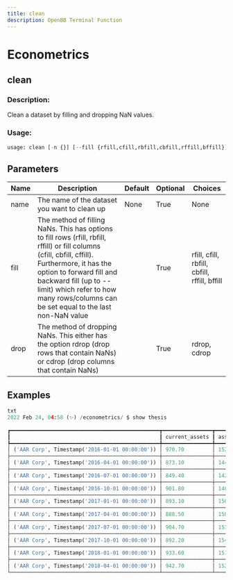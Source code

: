```yaml
---
title: clean
description: OpenBB Terminal Function
---
```


# Econometrics

## clean

### Description: 

Clean a dataset by filling and dropping NaN values.

### Usage: 
```python
usage: clean [-n {}] [--fill {rfill,cfill,rbfill,cbfill,rffill,bffill}] [-d {rdrop,cdrop}]
```

## Parameters

| Name | Description | Default | Optional | Choices |
| ---- | ----------- | ------- | -------- | ------- |
| name | The name of the dataset you want to clean up | None | True | None |
| fill | The method of filling NaNs. This has options to fill rows (rfill, rbfill, rffill) or fill columns (cfill, cbfill, cffill). Furthermore, it has the option to forward fill and backward fill (up to --limit) which refer to how many rows/columns can be set equal to the last non-NaN value |  | True | rfill, cfill, rbfill, cbfill, rffill, bffill |
| drop | The method of dropping NaNs. This either has the option rdrop (drop rows that contain NaNs) or cdrop (drop columns that contain NaNs) |  | True | rdrop, cdrop |


## Examples

```python
txt
2022 Feb 24, 04:58 (✨) /econometrics/ $ show thesis
                                                                                thesis
┏━━━━━━━━━━━━━━━━━━━━━━━━━━━━━━━━━━━━━━━━━━━━━━━━┳━━━━━━━━━━━━━━━━┳━━━━━━━━━┳━━━━━━━━┳━━━━━━━━━━━┳━━━━━━━━┳━━━━━━━━━━━━━━━━━━━━━┳━━━━━━━━━┳━━━━━━━━┳━━━━━━━━━━━━━━━━━━┓
┃                                                ┃ current_assets ┃ assets  ┃ debt   ┃ depr_amor ┃ income ┃ current_liabilities ┃ revenue ┃ equity ┃ interest_expense ┃
┡━━━━━━━━━━━━━━━━━━━━━━━━━━━━━━━━━━━━━━━━━━━━━━━━╇━━━━━━━━━━━━━━━━╇━━━━━━━━━╇━━━━━━━━╇━━━━━━━━━━━╇━━━━━━━━╇━━━━━━━━━━━━━━━━━━━━━╇━━━━━━━━━╇━━━━━━━━╇━━━━━━━━━━━━━━━━━━┩
│ ('AAR Corp', Timestamp('2016-01-01 00:00:00')) │ 970.70         │ 1522.00 │ 160.00 │ 18.50     │ 9.90   │ 359.70              │ 412.10  │ 858.30 │ 1.70             │
├────────────────────────────────────────────────┼────────────────┼─────────┼────────┼───────────┼────────┼─────────────────────┼─────────┼────────┼──────────────────┤
│ ('AAR Corp', Timestamp('2016-04-01 00:00:00')) │ 873.10         │ 1442.10 │ 136.10 │ 17.80     │ 11.80  │ 329.00              │ 468.60  │ 865.80 │ 1.20             │
├────────────────────────────────────────────────┼────────────────┼─────────┼────────┼───────────┼────────┼─────────────────────┼─────────┼────────┼──────────────────┤
│ ('AAR Corp', Timestamp('2016-07-01 00:00:00')) │ 849.40         │ 1427.00 │ 142.80 │ nan       │ 9.90   │ 314.40              │ 404.80  │ 858.50 │ 1.30             │
├────────────────────────────────────────────────┼────────────────┼─────────┼────────┼───────────┼────────┼─────────────────────┼─────────┼────────┼──────────────────┤
│ ('AAR Corp', Timestamp('2016-10-01 00:00:00')) │ 901.80         │ 1486.60 │ 154.10 │ nan       │ 11.40  │ 350.90              │ 328.30  │ 872.40 │ 1.10             │
├────────────────────────────────────────────────┼────────────────┼─────────┼────────┼───────────┼────────┼─────────────────────┼─────────┼────────┼──────────────────┤
│ ('AAR Corp', Timestamp('2017-01-01 00:00:00')) │ 893.10         │ 1502.10 │ 168.70 │ nan       │ 14.40  │ 342.80              │ 407.20  │ 885.70 │ 1.40             │
├────────────────────────────────────────────────┼────────────────┼─────────┼────────┼───────────┼────────┼─────────────────────┼─────────┼────────┼──────────────────┤
│ ('AAR Corp', Timestamp('2017-04-01 00:00:00')) │ 888.50         │ 1504.10 │ 155.30 │ nan       │ 16.30  │ 335.10              │ 450.50  │ 914.20 │ 1.50             │
├────────────────────────────────────────────────┼────────────────┼─────────┼────────┼───────────┼────────┼─────────────────────┼─────────┼────────┼──────────────────┤
│ ('AAR Corp', Timestamp('2017-07-01 00:00:00')) │ 904.70         │ 1531.70 │ 189.00 │ 10.20     │ 11.00  │ 312.10              │ 397.90  │ 924.70 │ 1.70             │
├────────────────────────────────────────────────┼────────────────┼─────────┼────────┼───────────┼────────┼─────────────────────┼─────────┼────────┼──────────────────┤
│ ('AAR Corp', Timestamp('2017-10-01 00:00:00')) │ 892.20         │ 1544.30 │ 215.80 │ 10.60     │ 13.30  │ 336.50              │ 420.60  │ 906.50 │ 1.90             │
├────────────────────────────────────────────────┼────────────────┼─────────┼────────┼───────────┼────────┼─────────────────────┼─────────┼────────┼──────────────────┤
│ ('AAR Corp', Timestamp('2018-01-01 00:00:00')) │ 933.60         │ 1512.20 │ 194.30 │ 10.60     │ 31.30  │ 326.60              │ 456.30  │ 915.20 │ 2.20             │
├────────────────────────────────────────────────┼────────────────┼─────────┼────────┼───────────┼────────┼─────────────────────┼─────────┼────────┼──────────────────┤
│ ('AAR Corp', Timestamp('2018-04-01 00:00:00')) │ 942.70         │ 1524.70 │ 177.20 │ 9.10      │ 18.10  │ 333.30              │ 473.50  │ 936.30 │ 2.20             │
└────────────────────────────────────────────────┴────────────────┴─────────┴────────┴───────────┴────────┴─────────────────────┴─────────┴────────┴──────────────────┘
```

